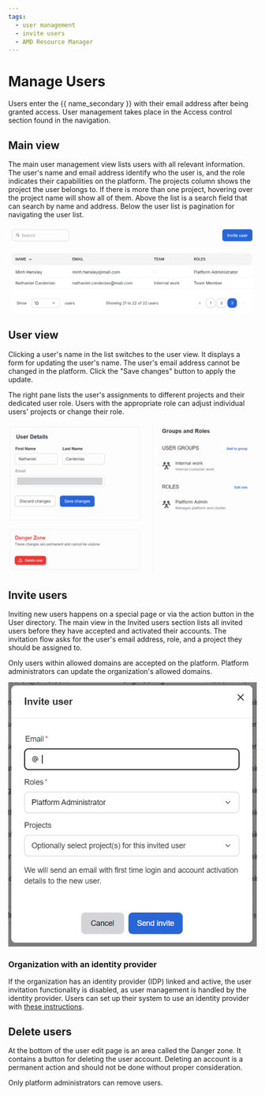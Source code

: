 ```yaml
---
tags:
  - user management
  - invite users
  - AMD Resource Manager
---
```

<!--
Copyright © Advanced Micro Devices, Inc., or its affiliates.

SPDX-License-Identifier: MIT
-->

# Manage Users

Users enter the {{ name_secondary }} with their email address after being granted access. User management takes place in the Access control section found in the navigation.

## Main view

The main user management view lists users with all relevant information. The user's name and email address identify who the user is, and the role indicates their capabilities on the platform. The projects column shows the project the user belongs to. If there is more than one project, hovering over the project name will show all of them. Above the list is a search field that can search by name and address. Below the user list is pagination for navigating the user list.

![The main user view lists all users and their roles in the platform.](../../img/users/user-management-01.png)

## User view

Clicking a user's name in the list switches to the user view. It displays a form for updating the user's name. The user's email address cannot be changed in the platform. Click the "Save changes" button to apply the update.

The right pane lists the user's assignments to different projects and their dedicated user role. Users with the appropriate role can adjust individual users' projects or change their role.

![The user view is basically a form for maintaining user properties and their assignments.](../../img/users/user-management-02.png)

## Invite users

Inviting new users happens on a special page or via the action button in the User directory. The main view in the Invited users section lists all invited users before they have accepted and activated their accounts. The invitation flow asks for the user's email address, role, and a project they should be assigned to.

Only users within allowed domains are accepted on the platform. Platform administrators can update the organization's allowed domains.

![User invitation form is easy to use.](../../img/users/invite-users.png)

### Organization with an identity provider

If the organization has an identity provider (IDP) linked and active, the user invitation functionality is disabled, as user management is handled by the identity provider. Users can set up their system to use an identity provider with [these instructions](../../keycloak/sso.md).

## Delete users

At the bottom of the user edit page is an area called the Danger zone. It contains a button for deleting the user account. Deleting an account is a permanent action and should not be done without proper consideration.

Only platform administrators can remove users.
